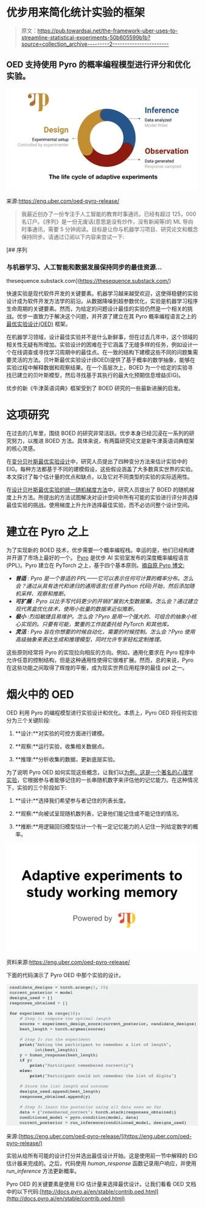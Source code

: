 # 优步用来简化统计实验的框架

> 原文：<https://pub.towardsai.net/the-framework-uber-uses-to-streamline-statistical-experiments-50b605599b1b?source=collection_archive---------2----------------------->

## OED 支持使用 Pyro 的概率编程模型进行评分和优化实验。

![](img/ed8395f32383eeef8a230c804d3f0e67.png)

来源:https://eng.uber.com/oed-pyro-release/

> 我最近创办了一份专注于人工智能的教育时事通讯，已经有超过 125，000 名订户。《序列》是一份无废话(意思是没有炒作，没有新闻等)的 ML 导向时事通讯，需要 5 分钟阅读。目标是让你与机器学习项目、研究论文和概念保持同步。请通过订阅以下内容来尝试一下:

[](https://thesequence.substack.com/) [## 序列

### 与机器学习、人工智能和数据发展保持同步的最佳资源…

thesequence.substack.com](https://thesequence.substack.com/) 

快速实验是现代软件开发的关键要素。机器学习越来越受欢迎，这使得稳健的实验设计成为软件开发方法学的前沿。从数据降噪到超参数优化，实验是机器学习程序生命周期的关键要素。然而，为给定的问题设计最佳的实验仍然是一个相关的挑战。优步一直致力于解决这个问题，并开源了建立在其 Pyro 概率编程语言之上的[最优实验设计(OED)](http://docs.pyro.ai/en/stable/contrib.oed.html) 框架。

在机器学习领域，设计最佳实验并不是什么新鲜事，但在过去几年中，这个领域的相关性无疑有所增加。实验设计的困难在于它涵盖了无缝多样的任务，例如设计一个在线调查或寻找学习周期中的最佳点。在一致的结构下建模这些不同的问题集需要灵活的方法。贝叶斯最优实验设计(BOED)提供了基于概率的数学抽象，能够在实验过程中解释数据和观察结果。在一个高层次上，BOED 为一个给定的实验寻找已建立的贝叶斯模型，然后寻找基于其执行的最大化预期信息增益(EIG)。

优步的新《牛津英语词典》框架受到了 BOED 研究的一些最新进展的启发。

# 这项研究

在过去的几年里，围绕 BOED 的研究非常活跃。优步本身已经沉浸在一系列的研究努力，以推进 BOED 方法。具体来说，有两篇研究论文是新牛津英语词典框架的核心灵感。

在[变分贝叶斯最优实验设计](https://papers.nips.cc/paper/9553-variational-bayesian-optimal-experimental-design)中，研究人员提出了四种变分方法来估计实验中的 EIG。每种方法都基于不同的建模假设，这些假设涵盖了大多数真实世界的实验。本文探讨了每个估计量的优点和缺点，以及它对不同类型的实验的实际适用性。

在[设计贝叶斯最优实验的统一随机梯度方法](https://arxiv.org/abs/1911.00294)中，研究人员提出了 BOED 的随机梯度上升方法。所提出的方法试图解决对设计空间中所有可能的实验进行评分并选择最佳实验的挑战。使用梯度上升允许选择最佳实验，而不必访问整个设计空间。

# 建立在 Pyro 之上

为了实现新的 BOED 技术，优步需要一个概率编程栈。幸运的是，他们已经构建并开源了市场上最好的一个。 [Pyro](http://pyro.ai/) 是优步 AI 实验室发布的深度概率编程语言(PPL)。Pyro 建立在 PyTorch 之上，基于四个基本原则。[摘自原 Pyro 博文:](https://eng.uber.com/pyro/)

*   ***普适*** *: Pyro 是一个普适的 PPL——它可以表示任何可计算的概率分布。怎么会？通过从具有迭代和递归的通用语言(任意 Python 代码)开始，然后添加随机采样、观察和推断。*
*   ***可扩展*** *: Pyro 以比手写代码更少的开销扩展到大型数据集。怎么会？通过建立现代黑盒优化技术，使用小批量的数据来近似推断。*
*   ***极小*** *:烈焰敏捷且易维护。怎么会？Pyro 是用一个强大的、可组合的抽象小核心实现的。只要有可能，繁重的工作就委托给 PyTorch 和其他库。*
*   ***灵活*** *: Pyro 旨在你想要的时候自动化，需要的时候控制。怎么会？Pyro 使用高级抽象来表达生成和推理模型，同时允许专家轻松定制推理。*

这些原则经常将 Pyro 的实现拉向相反的方向。例如，通用化要求在 Pyro 程序中允许任意的控制结构，但是这种通用性使得它很难扩展。然而，总的来说，Pyro 在这些功能之间取得了辉煌的平衡，成为现实世界应用程序的最佳 ppl 之一。

# 烟火中的 OED

OED 利用 Pyro 的编程模型进行实验设计和优化。本质上，Pyro OED 将任何实验分为三个关键阶段:

1) **设计:**对实验的可控方面进行建模。

2) **观察:**运行实验，收集相关数据点。

3) **推理:**分析收集的数据，更新底层实验。

为了说明 Pyro OED 如何实现这些概念，让我们以[为例，这是一个著名的心理学实验](http://www2.psych.utoronto.ca/users/peterson/psy430s2001/Miller%20GA%20Magical%20Seven%20Psych%20Review%201955.pdf)，它根据参与者能够记住的一长串随机数字来评估他的记忆能力。在这种情况下，实验的三个阶段如下:

1) **设计:**选择我们希望参与者记住的列表长度。

2) **观察:**向被试呈现随机数列表，记录他们能记住或不能记住的情况。

3) **推断:**用逻辑回归模型估计一个有一定记忆能力的人记住一列给定数字的概率。

![](img/ebd6d3afba51d3d34b16b4b822029624.png)

资料来源:https://eng.uber.com/oed-pyro-release/

下面的代码演示了 Pyro OED 中那个实验的设计。

![](img/2f685ab6a4c6de96785583fcf508bb18.png)

来源:[https://eng.uber.com/oed-pyro-release/](https://eng.uber.com/oed-pyro-release/)

实验从给所有可能的设计打分并选出最佳设计开始。这是使用前一节中解释的 EIG 估计器来完成的。之后，代码使用 *human_response* 函数记录用户响应，并使用 *run_inference* 方法更新概率。

Pyro OED 的关键要素是使用 EIG 估计量来选择最优设计。让我们看看 OED 文档中的以下代码:[http://docs.pyro.ai/en/stable/contrib.oed.html](http://docs.pyro.ai/en/stable/contrib.oed.html)